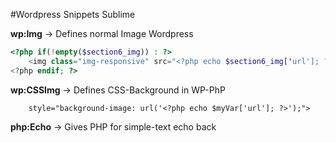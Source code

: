 #Wordpress Snippets Sublime


**wp:Img** -> Defines normal Image Wordpress


```php
<?php if(!empty($section6_img)) : ?> 
    <img class="img-responsive" src="<?php echo $section6_img['url']; ?>" alt="<?php echo $section6_img['alt']; ?>">
<?php endif; ?>
```



**wp:CSSImg** -> Defines CSS-Background in WP-PhP
<?php if(!empty($myVar)) : ?>
        style="background-image: url('<?php echo $myVar['url']; ?>');">
<?php endif; ?>


**php:Echo** -> Gives PHP for simple-text echo back 

